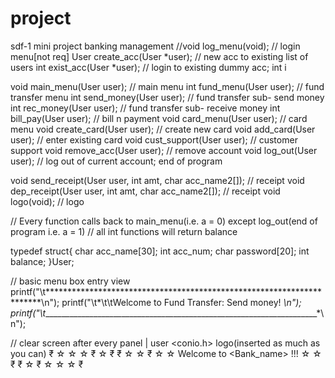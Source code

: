 # project
sdf-1 mini project banking management
//void log_menu(void);                      // login menu[not req]
    User create_acc(User *user);            // new acc to existing list of users
    int exist_acc(User *user);              // login to existing dummy acc; int i

void main_menu(User user);                  // main menu
    int fund_menu(User user);               // fund transfer menu
        int send_money(User user);          // fund transfer sub- send money
        int rec_money(User user);           // fund transfer sub- receive money
    int bill_pay(User user);                // bill n payment
    void card_menu(User user);              // card menu
        void create_card(User user);        // create new card
        void add_card(User user);           // enter existing card
    void cust_support(User user);           // customer support
    void remove_acc(User user);             // remove account
    void log_out(User user);                // log out of current account; end of program

void send_receipt(User user, int  amt, char acc_name2[]);     // receipt
void dep_receipt(User user, int  amt, char acc_name2[]);      // receipt
void logo(void);                            // logo


// Every function calls back to main_menu(i.e. a = 0) except log_out(end of program i.e. a = 1)
// all int functions will return balance

typedef struct{
    char acc_name[30];
    int acc_num;
    char password[20];
    int balance;
}User;

// basic menu box entry view
    printf("\t**********************************************************************\n");
    printf("\t*\t\tWelcome to Fund Transfer: Send money!                *\n");
    printf("\t*____________________________________________________________________*\n");

// clear screen after every panel | user <conio.h>
logo(inserted as much as you can)
                    ₹ ☆ ☆ ☆ ₹ 
                    ☆ ₹   ₹ ☆
                    ☆   ₹   ☆   ☆ Welcome to <Bank_name> !!! ☆
                    ☆ ₹   ₹ ☆
                    ₹ ☆ ☆ ☆ ₹

